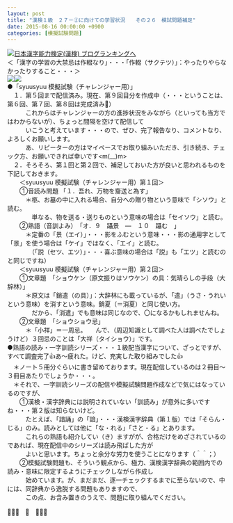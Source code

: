 ```yaml
---
layout: post
title: "漢検１級　２７－②に向けての学習状況　　その２６　模試問題補足"
date: 2015-08-16 00:00:00 +0900
categories: [模擬試験問題]
---
```


[![](/syuusyuu9701/assets/images/漢検１級-２７－②に向けての学習状況-その２６-模試問題補足-br_c_3028_1.gif)](http://blog.with2.net/link.php?1659096:3028 "日本漢字能力検定(漢検) ブログランキングへ")[日本漢字能力検定(漢検) ブログランキングへ](http://blog.with2.net/link.php?1659096:3028)  
＜「漢字の学習の大禁忌は作輟なり」・・・「作輟（サクテツ）」：やったりやらなかったりすること・・・＞  
![](https://blogimg.goo.ne.jp/user_image/43/68/2901c01de8bd3f0efa7fdd8f074bd515.jpg)![](https://blogimg.goo.ne.jp/user_image/7d/c4/2bee434f75a515368f945e6e31a6599d.jpg)  
●「syuusyuu 模擬試験（チャレンジャー用）」  
　１．第５回まで配信済み。現在、第９回目分を作成中（・・・ということは、第６回、第７回、第８回は完成済み👋）  
　　　これからはチャレンジャーの方の進捗状況をみながら（といっても当方ではわからないが）、ちょっと間隔を空けて配信して  
　　　いこうと考えています・・・ので、ぜひ、完了報告なり、コメントなり、よろしくお願いします。  
　　　あ、リピーターの方はマイペースでお取り組みいただき、引き続き、チェック方、お願いできれば幸いです<m(\_\_)m>  
　２．そろそろ、第１回と第２回で、補足しておいた方が良いと思われるものを下記しておきます。  
　　＜syuusyuu 模擬試験（チャレンジャー用）第１回＞  
　　①音読み問題 「１．吾れ、万物を齎送と為す」  
　　　＊柩、お墓の中に入れる場合、自分への贈り物という意味で「シソウ」と読む。  
　　　　単なる、物を送る・送りものという意味の場合は「セイソウ」と読む。  
　　②熟語（音訓よみ）　「オ．９　躡景　―　１０　躡む　」  
　　　＊定番の「景（エイ）」・・・影をふむという意味・・・影の通用字として「景」を使う場合は「ケイ」ではなく、「エイ」と読む。  
　　　　（「説（セツ、エツ）」・・・喜ぶ意味の場合は「説」も「エツ」と読むのと同じですね）  
　　＜syuusyuu 模擬試験（チャレンジャー用）第２回＞  
　　①文章題　「ショウケン（原文振りはソウケン）の具：気晴らしの手段（大辞林）」  
　　　＊原文は「銷遣（の具）」：大辞林にも載っているが、「遣」（うさ・うれいという意味）を消すという意味。銷夏（＝消夏）と同じ使い方。  
　　　　だから、「消遣」でも意味は同じなので、〇になるかもしれませんね。  
　　②文章題　「ショウショウ忌」  
　　　＊「小祥」＝一周忌。　　んで、（周辺知識として調べた人は調べたでしょうけど）３回忌のことは「大祥（タイショウ）」です。  
●熟語の読み・一字訓読シリーズ・・・１級配当漢字について、ざっとですが、すべて調査完了👍あ～疲れた。けど、充実した取り組みでした👍  
　＊ノート５冊分ぐらいに書き留めております。現在配信しているのは２冊目～３冊目あたりでしょうか・・・。  
　＊それで、一字訓読シリーズの配信や模擬試験問題作成などで気にはなっているのですが、  
　　①漢検・漢字辞典には説明されていない「訓読み」が意外に多いですね・・・第２版は知らないけど。  
　　　たとえば、「諳誦」の「諳」・・・漢検漢字辞典（第１版）では「そらん・じる」のみ。読みとしては他に「な・れる」「さと・る」とあります。  
　　　これらの熟語も紹介してい（き）ますがが、合格だけをめざされているのであれば、現在配信中のシリーズは読み飛ばした方が  
　　　よいと思います。ちょっと余分な労力を使うことになります（＾＾；）  
　　②模擬試験問題も、そういう観点から、極力、漢検漢字辞典の範囲内での読み・意味に限定するようにチェックしながら作成し  
　　　始めています。が、まだまだ、逐一チェックするまでに至らないので、中には、同辞典から逸脱する問題もありますので、  
　　　この点、お含み置きのうえで、問題に取り組んでください。  
  
👋👋👋　🐑　👋👋👋  